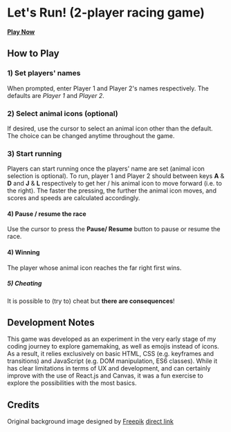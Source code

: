 # Let's Run! (2-player racing game)

**[Play Now](https://0iseaux.github.io/running_game/)**

## How to Play

### 1) Set players' names

When prompted, enter Player 1 and Player 2's names respectively.
The defaults are _Player 1_ and _Player 2_.

### 2) Select animal icons (optional)

If desired, use the cursor to select an animal icon other than the default.
The choice can be changed anytime throughout the game.

### 3) Start running

Players can start running once the players' name are set (animal icon selection is optional).
To run, player 1 and Player 2 should between keys **A** & **D** and **J** & **L** respectively to get her / his animal icon to move forward (i.e. to the right).
The faster the pressing, the further the animal icon moves, and scores and speeds are calculated accordingly.

#### 4) Pause / resume the race

Use the cursor to press the **Pause/ Resume** button to pause or resume the race.

#### 4) Winning

The player whose animal icon reaches the far right first wins.

##### 5) Cheating

It is possible to (try to) cheat but **there are consequences**!

## Development Notes

This game was developed as an experiment in the very early stage of my coding journey to explore gamemaking, as well as emojis instead of icons.
As a result, it relies exclusively on basic HTML, CSS (e.g. keyframes and transitions) and JavaScript (e.g. DOM manipulation, ES6 classes).
While it has clear limitations in terms of UX and development, and can certainly improve with the use of React.js and Canvas, it was a fun exercise to explore the possibilities with the most basics.

## Credits

Original background image designed by [Freepik](http://www.freepik.com) [direct link](https://www.freepik.com/free-vector/flat-cityscape-pack_829214.htm)
